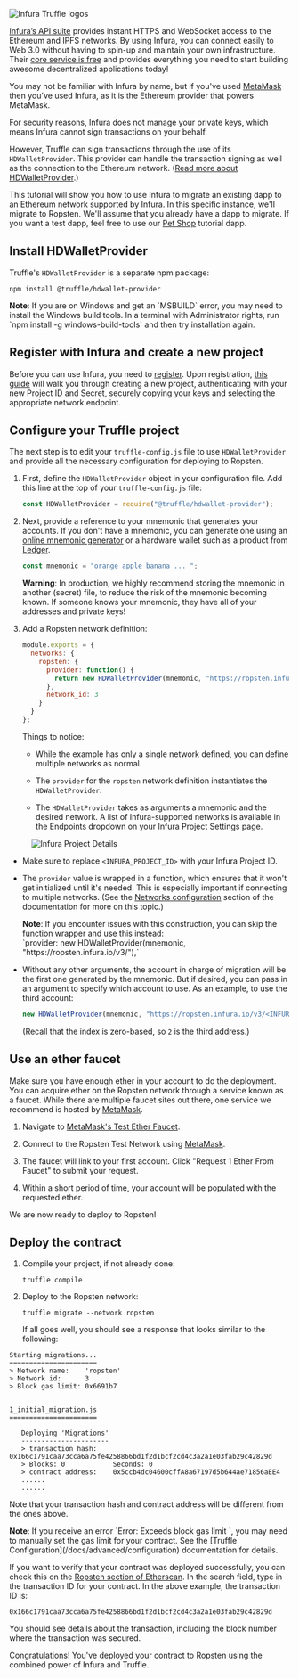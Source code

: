![Infura Truffle logos](/img/tutorials/infura/infura-truffle.png)

[Infura’s API suite](https://infura.io/?&utm_source=truffle&utm_medium=referral&utm_campaign=tutorials&utm_content=truffleinfuraguide) provides instant HTTPS and WebSocket access to the Ethereum and IPFS networks. By using Infura, you can connect easily to Web 3.0 without having to spin-up and maintain your own infrastructure. Their [core service is free](https://infura.io/pricing?&utm_source=truffle&utm_medium=referral&utm_campaign=tutorials&utm_content=truffleinfuraguide) and provides everything you need to start building awesome decentralized applications today!

You may not be familiar with Infura by name, but if you've used [MetaMask](https://metamask.io) then you've used Infura, as it is the Ethereum provider that powers MetaMask.

For security reasons, Infura does not manage your private keys, which means Infura cannot sign transactions on your behalf.

However, Truffle can sign transactions through the use of its `HDWalletProvider`. This provider can handle the transaction signing as well as the connection to the Ethereum network. ([Read more about HDWalletProvider](https://github.com/trufflesuite/truffle/tree/develop/packages/hdwallet-provider).)

This tutorial will show you how to use Infura to migrate an existing dapp to an Ethereum network supported by Infura. In this specific instance, we'll migrate to Ropsten. We'll assume that you already have a dapp to migrate. If you want a test dapp, feel free to use our [Pet Shop](/tutorial) tutorial dapp.

## Install HDWalletProvider

Truffle's `HDWalletProvider` is a separate npm package:

```shell
npm install @truffle/hdwallet-provider
```

<p class="alert alert-info">
<strong>Note</strong>: If you are on Windows and get an `MSBUILD` error, you may need to install the Windows build tools. In a terminal with Administrator rights, run `npm install -g windows-build-tools` and then try installation again.
</p>

## Register with Infura and create a new project

Before you can use Infura, you need to [register](https://infura.io/signup?&utm_source=truffle&utm_medium=referral&utm_campaign=tutorials&utm_content=truffleinfuraguide). Upon registration, [this guide](https://blog.infura.io/getting-started-with-infura-28e41844cc89/?&utm_source=truffle&utm_medium=referral&utm_campaign=tutorials&utm_content=truffleinfuraguide) will walk you through creating a new project, authenticating with your new Project ID and Secret, securely copying your keys and selecting the appropriate network endpoint.

## Configure your Truffle project

The next step is to edit your `truffle-config.js` file to use `HDWalletProvider` and provide all the necessary configuration for deploying to Ropsten.

1. First, define the `HDWalletProvider` object in your configuration file. Add this line at the top of your `truffle-config.js` file:

   ```javascript
   const HDWalletProvider = require("@truffle/hdwallet-provider");
   ```

2. Next, provide a reference to your mnemonic that generates your accounts. If you don't have a mnemonic, you can generate one using an [online mnemonic generator](https://iancoleman.io/bip39) or a hardware wallet such as a product from [Ledger](https://www.ledger.com).

   ```javascript
   const mnemonic = "orange apple banana ... ";
   ```

   <p class="alert alert-danger">
   <strong>Warning</strong>: In production, we highly recommend storing the mnemonic in another (secret) file, to reduce the risk of the mnemonic becoming known. If someone knows your mnemonic, they have all of your addresses and private keys!
   </p>

3. Add a Ropsten network definition:

   ```javascript
   module.exports = {
     networks: {
       ropsten: {
         provider: function() {
           return new HDWalletProvider(mnemonic, "https://ropsten.infura.io/v3/<INFURA_PROJECT_ID>")
         },
         network_id: 3
       }
     }
   };
   ```

   Things to notice:

   * While the example has only a single network defined, you can define multiple networks as normal.

   * The `provider` for the `ropsten` network definition instantiates the `HDWalletProvider`.

   * The `HDWalletProvider` takes as arguments a mnemonic and the desired network. A list of Infura-supported networks is available in the Endpoints dropdown on your Infura Project Settings page.

<figure class="screenshot">
  <img class="figure-shadow mb-2 w-100" src="/img/tutorials/infura/infura-project-details.png" alt="Infura Project Details">
</figure>

   * Make sure to replace `<INFURA_PROJECT_ID>` with your Infura Project ID.

   * The `provider` value is wrapped in a function, which ensures that it won't get initialized until it's needed. This is especially important if connecting to multiple networks. (See the [Networks configuration](http://trufflesuite.com/docs/advanced/configuration#networks) section of the documentation for more on this topic.)

     <p class="alert alert-info">
       <strong>Note</strong>: If you encounter issues with this construction, you can skip the function wrapper and use this instead:<br />
       `provider: new HDWalletProvider(mnemonic, "https://ropsten.infura.io/v3/<INFURA_PROJECT_ID>"),`
     </p>

   * Without any other arguments, the account in charge of migration will be the first one generated by the mnemonic. But if desired, you can pass in an argument to specify which account to use. As an example, to use the third account:

     ```javascript
     new HDWalletProvider(mnemonic, "https://ropsten.infura.io/v3/<INFURA_PROJECT_ID>", 2);
     ```

     (Recall that the index is zero-based, so `2` is the third address.)

## Use an ether faucet

Make sure you have enough ether in your account to do the deployment. You can acquire ether on the Ropsten network through a service known as a faucet. While there are multiple faucet sites out there, one service we recommend is hosted by [MetaMask](https://metamask.io/).

1. Navigate to [MetaMask's Test Ether Faucet](https://faucet.metamask.io/).

1. Connect to the Ropsten Test Network using [MetaMask](https://metamask.io/).

1. The faucet will link to your first account. Click "Request 1 Ether From Faucet" to submit your request.

1. Within a short period of time, your account will be populated with the requested ether.

We are now ready to deploy to Ropsten!

## Deploy the contract

1. Compile your project, if not already done:

   ```shell
   truffle compile
   ```

1. Deploy to the Ropsten network:

   ```shell
   truffle migrate --network ropsten
   ```

   If all goes well, you should see a response that looks similar to the following:

```
Starting migrations...
======================
> Network name:    'ropsten'
> Network id:      3
> Block gas limit: 0x6691b7


1_initial_migration.js
======================

   Deploying 'Migrations'
   ----------------------
   > transaction hash:    0x166c1791caa73cca6a75fe4258866bd1f2d1bcf2cd4c3a2a1e03fab29c42829d
   > Blocks: 0            Seconds: 0
   > contract address:    0x5ccb4dc04600cffA8a67197d5b644ae71856aEE4
   ......
   ......
```

Note that your transaction hash and contract address will be different from the ones above.

<p class="alert alert-info">
   <strong>Note</strong>: If you receive an error `Error: Exceeds block gas limit
   `, you may need to manually set the gas limit for your contract. See the [Truffle Configuration](/docs/advanced/configuration) documentation for details.
</p>

If you want to verify that your contract was deployed successfully, you can check this on the [Ropsten section of Etherscan](https://ropsten.etherscan.io/). In the search field, type in the transaction ID for your contract. In the above example, the transaction ID is:

```
0x166c1791caa73cca6a75fe4258866bd1f2d1bcf2cd4c3a2a1e03fab29c42829d
```

You should see details about the transaction, including the block number where the transaction was secured.

Congratulations! You've deployed your contract to Ropsten using the combined power of Infura and Truffle.
